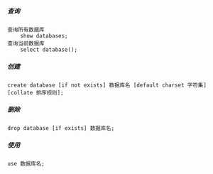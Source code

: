 ##### 查询
	查询所有数据库
		show databases;
	查询当前数据库
		select database();

##### 创建
	create database [if not exists] 数据库名 [default charset 字符集] [collate 排序规则];

##### 删除
	drop database [if exists] 数据库名;

##### 使用
	use 数据库名;